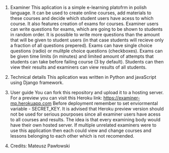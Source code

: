 1. Examiner
This aplication is a simple e-learning platofrm in polish language. It can be used to create online courses, add materials to these courses and decide which student users have acess to which course. It also features creation of exams for courses. Examiner users can write questions for exams, which are going to be shown to students in random order. It is possible to write more questions than the amount that will be given to student users (in that case students will recieve only a fraction of all questions prepered). Exams can have single choice questions (radio) or mulitple choice questions (checkboxes). Exams can be given time limits (in minutes) and limited amount of attempts that students can take before failing course (3 by default). Students can then view their results and examiners can view results of all students.

2. Technical details
This aplication was written in Python and javaScript using Django framework.

3. User guide
You can fork this repository and upload it to a hosting server.
For a preview you can visit this Heroku link: https://examiner-mp.herokuapp.com
Before deployment remember to set enviormental variable - SECRET_KEY.
It is advised that Heroku preview version should not be used for serious pourposes since all examiner users have acess to all courses and results. The idea is that every examining body would have their own hosted server. If multiple unrelated examiners were to use this application then each could view and change courses and lessons belonging to each other which is not recomended.

4. Credits:
Mateusz Pawłowski